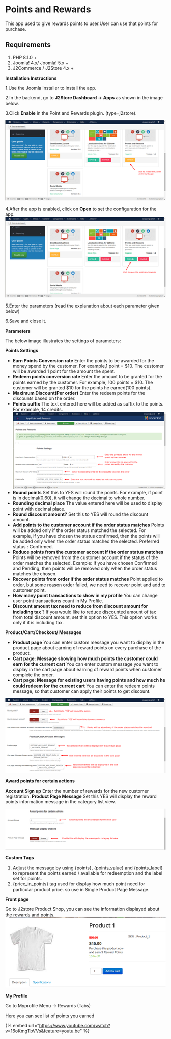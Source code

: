 # Points and Rewards

This app used to give rewards points to user.User can use that points for purchase.

## Requirements <a href="#requirements" id="requirements"></a>

1. PHP 8.1.0 +
2. Joomla! 4.x/ Joomla! 5.x +
3. J2Commerce / J2Store 4.x +

**Installation Instructions**

1.Use the Joomla installer to install the app.

2.In the backend, go to **J2Store Dashboard -> Apps** as shown in the image below.

3.Click **Enable** in the Point and Rewards plugin. (type=j2store).

![pr\_01](https://raw.githubusercontent.com/j2store/doc-images/master/apps/Points%20and%20rewards/pointsandrewards_01.png)

4.After the app is enabled, click on **Open** to set the configuration for the app. ![pr\_02](https://raw.githubusercontent.com/j2store/doc-images/master/apps/Points%20and%20rewards/pointsandrewards_02.png)

5.Enter the parameters (read the explanation about each parameter given below)

6.Save and close it.

**Parameters**

The below image illustrates the settings of parameters:

**Points Settings**

* **Earn Points Conversion rate** Enter the points to be awarded for the money spend by the customer. For example,1 point = $10. The customer will be awarded 1 point for the amount the spent.
* **Redeem points conversion rate** Enter the amount to be granted for the points earned by the customer. For example, 100 points = $10. The customer will be granted $10 for the points he earned(100 points).
* **Maximum Discount(Per order)** Enter the redeem points for the discounts based on the order.
* **Points suffix** The text entered here will be added as suffix to the points. For example, 14 credits. ![pr\_03](https://raw.githubusercontent.com/j2store/doc-images/master/apps/Points%20and%20rewards/pointsandrewards_03.png)
* **Round points** Set this to YES will round the points. For example, if point is in decimal(0.60), it will change the decimal to whole number.
* **Rounding decimal place** The value entered here will be used to display point with decimal place.
* **Round discount amount?** Set this to YES will round the discount amount.
* **Add points to the customer account if the order status matches** Points will be added only if the order status matched the selected. For example, if you have chosen the status confirmed, then the points will be added only when the order status matched the selected. Preferred status : Confirmed.
* **Reduce points from the customer account if the order status matches** Points will be removed from the customer account if the status of the order matches the selected. Example: If you have chosen Confirmed and Pending, then points will be removed only when the order status matches the chosen.
* **Recover points from order if the order status matches** Point applied to order, but some reason order failed, we need to recover point and add to customer point.
* **How many point transactions to show in my profile** You can change user point transactions count in My Profile.
* **Discount amount tax need to reduce from discount amount for including tax** ? If you would like to reduce discounted amount of tax from total discount amount, set this option to YES. This option works only if it is including tax.

**Product/Cart/Checkout/ Messages**

* **Product page** You can enter custom message you want to display in the product page about earning of reward points on every purchase of the product.
* **Cart page:** **Message showing how much points the customer could earn for the current cart** You can enter custom message you want to display in the cart page about earning of reward points when customer complete the order.
* **Cart page: Message for existing users having points and how much he could redeem for the current cart** You can enter the redeem points message, so that customer can apply their points to get discount.

![pr\_04](https://raw.githubusercontent.com/j2store/doc-images/master/apps/Points%20and%20rewards/pointsandrewards_04.png)

**Award points for certain actions**

**Account Sign up** Enter the number of rewards for the new customer registration. **Product Page Message** Set this YES will display the reward points information message in the category list view.

![pr\_05](https://raw.githubusercontent.com/j2store/doc-images/master/apps/Points%20and%20rewards/pointsandrewards_05.png)

**Custom Tags**

1. Adjust the message by using {points}, {points\_value} and {points\_label} to represent the points earned / available for redeemption and the label set for points.
2. {price\_in\_points} tag used for display how much point need for particular product price. so use in Single Product Page Message.

**Front page**

Go to J2store Product Shop, you can see the information displayed about the rewards and points. ![pr\_06](https://raw.githubusercontent.com/j2store/doc-images/master/apps/Points%20and%20rewards/pointsandrewards_06.png)

**My Profile**

Go to Myprofile Menu -> Rewards (Tabs)

Here you can see list of points you earned

{% embed url="https://www.youtube.com/watch?v=16oKmgTbVVs&feature=youtu.be" %}
